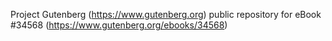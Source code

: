 Project Gutenberg (https://www.gutenberg.org) public repository for eBook #34568 (https://www.gutenberg.org/ebooks/34568)
